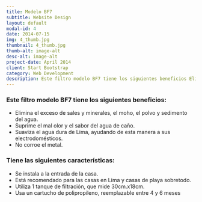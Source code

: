 ```yaml
---
title: Modelo BF7
subtitle: Website Design
layout: default
modal-id: 4
date: 2014-07-15
img: 4_thumb.jpg
thumbnail: 4_thumb.jpg
thumb-alt: image-alt
desc-alt: image-alt
project-date: April 2014
client: Start Bootstrap
category: Web Development
description: Este filtro modelo BF7 tiene los siguientes beneficios Elimina el exceso de sales y minerales, el moho, el polvo y sedimento del agua. Suprime el mal olor y el sabor del agua de caño. Suaviza el agua dura de Lima, ayudando de esta manera a sus electrodomésticos. No corroe el metal. Tiene las siguientes características Se instala a la entrada de la casa. Está recomendado para las casas en Lima y casas de playa sobretodo. Utiliza 1 tanque de filtración, que mide 30cm.x18cm. Usa un cartucho de polipropileno, reemplazable entre 4 y 6 meses
---
```

### Este filtro modelo **BF7** tiene los siguientes beneficios: 
- Elimina el exceso de sales y minerales, el moho, el polvo y sedimento del agua.
- Suprime el mal olor y el sabor del agua de caño.
- Suaviza el agua dura de Lima, ayudando de esta manera a sus electrodomésticos.
- No corroe el metal.

### Tiene las siguientes características:
- Se instala a la entrada de la casa.
- Está recomendado para las casas en Lima y casas de playa sobretodo.
- Utiliza 1 tanque de filtración, que mide 30cm.x18cm.
- Usa un cartucho de polipropileno, reemplazable entre 4 y 6 meses

